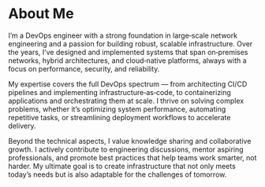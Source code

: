 # About Me

I’m a DevOps engineer with a strong foundation in large‑scale network engineering and a passion for building robust, scalable infrastructure. Over the years, I’ve designed and implemented systems that span on‑premises networks, hybrid architectures, and cloud‑native platforms, always with a focus on performance, security, and reliability.

My expertise covers the full DevOps spectrum — from architecting CI/CD pipelines and implementing infrastructure‑as‑code, to containerizing applications and orchestrating them at scale. I thrive on solving complex problems, whether it’s optimizing system performance, automating repetitive tasks, or streamlining deployment workflows to accelerate delivery.

Beyond the technical aspects, I value knowledge sharing and collaborative growth. I actively contribute to engineering discussions, mentor aspiring professionals, and promote best practices that help teams work smarter, not harder. My ultimate goal is to create infrastructure that not only meets today’s needs but is also adaptable for the challenges of tomorrow.
